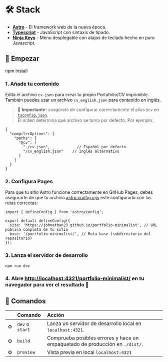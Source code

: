 # 🛠️ Stack

- [**Astro**](https://astro.build/) - El framework web de la nueva época.
- [**Typescript**](https://www.typescriptlang.org/) - JavaScript con sintaxis de tipado.
- [**Ninja Keys**](https://github.com/ssleptsov/ninja-keys) - Menu desplegable con atajos de teclado hecho en puro Javascript.

## 🚀 Empezar

npm install

### 1. Añade tu contenido

Edita el archivo `cv.json` para crear tu propio Portafolio/CV imprimible.  
También puedes usar un archivo `cv_english.json` para contenido en inglés.

> 📝 **Importante:** asegúrate de configurar correctamente el alias `@cv` en [`tsconfig.json`](./tsconfig.json).  
> El orden determina qué archivo se toma por defecto. Por ejemplo:
```astro
{
  "compilerOptions": {
    "paths": {
      "@cv": [
        "./cv.json",            // Español por defecto
        "/cv_english.json"    // Inglés alternativo
      ]
    }
  }
}
```

### 2. Configura Pages

Para que tu sitio Astro funcione correctamente en GitHub Pages, debes asegurarte de que tu archivo [astro.config.mjs](./astro.config.mjs) esté configurado con las rutas correctas:
```astro
import { defineConfig } from 'astro/config';

export default defineConfig({
  site: 'https://johnathan23.github.io/portfolio-minimalist', // URL pública completa de tu sitio
  base: '/portfolio-minimalist/', // Ruta base (subdirectorio del repositorio)
});
```

### 3. Lanza el servidor de desarrollo

```bash
npm run dev
```

### 4. Abre [**http://localhost:4321/portfolio-minimalist/**](http://localhost:4321/portfolio-minimalist/) en tu navegador para ver el resultado 🚀

## 🧞 Comandos

|     | Comando          | Acción                                        |
| :-- | :--------------- | :-------------------------------------------- |
| ⚙️  | `dev` o `start` | Lanza un servidor de desarrollo local en  `localhost:4321`.  |
| ⚙️  | `build`          | Comprueba posibles errores y hace un empaquetado de producción en `./dist/`.      |
| ⚙️  | `preview`        | Vista previa en local `localhost:4321` |
